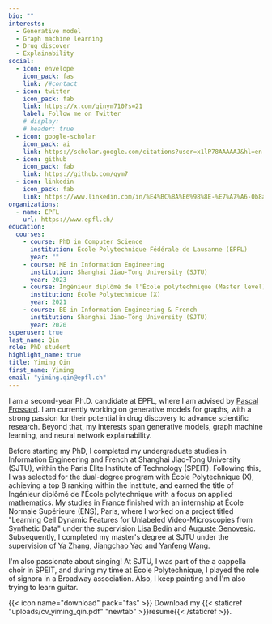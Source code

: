 ```yaml
---
bio: ""
interests:
  - Generative model
  - Graph machine learning
  - Drug discover
  - Explainability
social:
  - icon: envelope
    icon_pack: fas
    link: /#contact
  - icon: twitter
    icon_pack: fab
    link: https://x.com/qinym710?s=21
    label: Follow me on Twitter
    # display:
    # header: true
  - icon: google-scholar
    icon_pack: ai
    link: https://scholar.google.com/citations?user=x1lP78AAAAAJ&hl=en
  - icon: github
    icon_pack: fab
    link: https://github.com/qym7
  - icon: linkedin
    icon_pack: fab
    link: https://www.linkedin.com/in/%E4%BC%8A%E6%98%8E-%E7%A7%A6-0b8a7a199/?locale=en_US
organizations:
  - name: EPFL
    url: https://www.epfl.ch/
education:
  courses:
    - course: PhD in Computer Science
      institution: École Polytechnique Fédérale de Lausanne (EPFL)
      year: ""
    - course: ME in Information Engineering
      institution: Shanghai Jiao-Tong University (SJTU)
      year: 2023
    - course: Ingénieur diplômé de l'École polytechnique (Master level)
      institution: École Polytechnique (X)
      year: 2021
    - course: BE in Information Engineering & French
      institution: Shanghai Jiao-Tong University (SJTU)
      year: 2020
superuser: true
last_name: Qin
role: PhD student
highlight_name: true
title: Yiming Qin
first_name: Yiming
email: "yiming.qin@epfl.ch"
---
```

I am a second-year Ph.D. candidate at EPFL, where I am advised by [Pascal Frossard](https://www.epfl.ch/labs/lts4/people/people-current/frossard/).
I am currently working on generative models for graphs, with a strong passion for their potential in drug discovery to advance scientific research.
Beyond that, my interests span generative models, graph machine learning, and neural network explainability.

Before starting my PhD, I completed my undergraduate studies in Information Engineering and French at Shanghai Jiao-Tong University (SJTU), within the Paris Élite Institute of Technology (SPEIT). Following this, I was selected for the dual-degree program with École Polytechnique (X), achieving a top 8 ranking within the institute, and earned the title of Ingénieur diplômé de l'École polytechnique with a focus on applied mathematics. My studies in France finished with an internship at École Normale Supérieure (ENS), Paris, where I worked on a project titled "Learning Cell Dynamic Features for Unlabeled Video-Microscopies from Synthetic Data" under the supervision [Lisa Bedin](https://openreview.net/profile?id=~Lisa_Bedin2) and [Auguste Genovesio](https://scholar.google.fr/citations?user=hE2StEAAAAAJ&hl=en). Subsequently, I completed my master's degree at SJTU under the supervision of [Ya Zhang](https://scholar.google.com/citations?user=pbjw9sMAAAAJ&hl=en), [Jiangchao Yao](https://scholar.google.com/citations?user=w8oDh9QAAAAJ&hl=en) and [Yanfeng Wang](https://scholar.google.com/citations?user=x_sgJskAAAAJ&hl=en). 

I'm also passionate about singing! At SJTU, I was part of the a cappella choir in SPEIT, and during my time at École Polytechnique, I played the role of signora in a Broadway association. Also, I keep painting and I'm also trying to learn guitar.

{{< icon name="download" pack="fas" >}} Download my {{< staticref "uploads/cv_yiming_qin.pdf" "newtab" >}}resumé{{< /staticref >}}.
